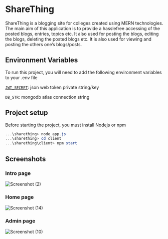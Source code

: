 
# ShareThing

ShareThing is a blogging site for colleges created using MERN technologies.
The main aim of this application is to provide a hasslefree accessing of the posted blogs, entries, topics etc. It also used for posting the blogs, editing the blogs, deleting the posted blogs etc. It is also used for viewing and posting the others one’s blogs/posts.

## Environment Variables

To run this project, you will need to add the following environment variables to your .env file

[`JWT_SECRET`](https://www.npmjs.com/package/jsonwebtoken): json web token private string/key 

`DB_STR`: mongodb atlas connection string


## Project setup

Before starting the project, you must install Nodejs or npm 
```powershell
...\sharething> node app.js
...\sharething> cd client
...\sharething\client> npm start
```
## Screenshots
### Intro page
![Screenshot (2)](https://user-images.githubusercontent.com/72245121/210079687-b5886e45-ea2d-4faa-b013-5f03f3613584.png)
### Home page
![Screenshot (14)](https://user-images.githubusercontent.com/72245121/210080106-49f0ab47-02ed-4cb6-94ef-bee9ea0b30f9.png)
### Admin page
![Screenshot (10)](https://user-images.githubusercontent.com/72245121/210080324-0076aba8-9af1-46d9-b594-2cf1f5b02246.png)
